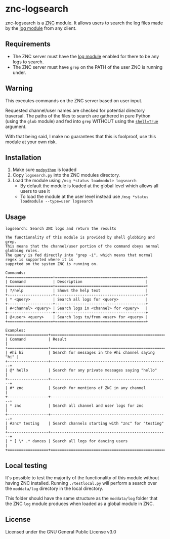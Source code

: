 znc-logsearch
=============
znc-logsearch is a [ZNC][] module. It allows users to search the log files made by the
[log module][] from any client.

Requirements
------------
 - The ZNC server must have the [log module][] enabled for there to be any logs to search.
 - The ZNC server must have `grep` on the PATH of the user ZNC is running under.

Warning
-------
This executes commands on the ZNC server based on user input.

Requested channel/user names are checked for potential directory traversal. The paths of the files
to search are gathered in pure Python (using the `glob` module) and fed into `grep` WITHOUT using
the [`shell=True`][] argument.

With that being said, I make no guarantees that this is foolproof, use this module at your own risk.

Installation
------------
1. Make sure [`modpython`][] is loaded
2. Copy `logsearch.py` into the ZNC modules directory.
3. Load the module using `/msg *status loadmodule logsearch`
   - By default the module is loaded at the global level which allows all users to use it
   - To load the module at the user level instead use `/msg *status loadmodule --type=user logsearch`

Usage
-----
```
logsearch: Search ZNC logs and return the results

The functionality of this module is provided by shell globbing and grep.
This means that the channel/user portion of the command obeys normal globbing rules.
The query is fed directly into "grep -i", which means that normal regex is supported where it is
supprted on the system ZNC is running on.

Commands:
+====================+========================================+
| Command            | Description                            |
+====================+========================================+
| ?/help             | Shows the help text                    |
+--------------------+----------------------------------------+
| * <query>          | Search all logs for <query>            |
+--------------------+----------------------------------------+
| #<channel> <query> | Search logs in <channel> for <query>   |
+--------------------+----------------------------------------+
| @<user> <query>    | Search logs to/from <user> for <query> |
+====================+========================================+

Examples:
+==================+====================================================+
| Command          | Result                                             |
+==================+====================================================+
| #hi hi           | Search for messages in the #hi channel saying "hi" |
+------------------+----------------------------------------------------+
| @* hello         | Search for any private messages saying "hello"     |
+------------------+----------------------------------------------------+
| #* znc           | Search for mentions of ZNC in any channel          |
+------------------+----------------------------------------------------+
| * znc            | Search all channel and user logs for znc           |
+------------------+----------------------------------------------------+
| #znc* testing    | Search channels starting with "znc" for "testing"  |
+------------------+----------------------------------------------------+
| * ] \* .* dances | Search all logs for dancing users                  |
+==================+====================================================+
```

Local testing
-------------
It's possible to test the majority of the functionality of this module without having ZNC installed.
Running `./testlocal.py` will perform a search over the `moddata/log` directory in the local
directory.

This folder should have the same structure as the `moddata/log` folder that the ZNC `log` module
produces when loaded as a global module in ZNC.

License
-------
Licensed under the GNU General Public License v3.0

 [ZNC]: https://znc.in
 [log module]: https://wiki.znc.in/Log
 [`shell=True`]: https://docs.python.org/3/library/subprocess.html#security-considerations
 [`modpython`]: http://wiki.znc.in/Modpython
